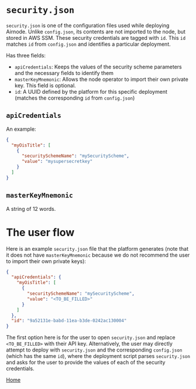# `security.json`

`security.json` is one of the configuration files used while deploying Airnode.
Unlike `config.json`, its contents are not imported to the node, but stored in AWS SSM.
These security credentials are tagged with `id`.
This `id` matches `id` from `config.json` and identifies a particular deployment.

Has three fields:
- `apiCredentials`: Keeps the values of the security scheme parameters and the necessary fields to identify them
- `masterKeyMnemonic`: Allows the node operator to import their own private key.
This field is optional.
- `id`: A UUID defined by the platform for this specific deployment (matches the corresponding `id` from `config.json`)

## `apiCredentials`

An example:

```json
{
  "myOisTitle": [
    {
      "securitySchemeName": "mySecurityScheme",
      "value": "mysupersecretkey"
    }
  ]
}
```

## `masterKeyMnemonic`

A string of 12 words.

# The user flow

Here is an example `security.json` file that the platform generates (note that it does not have `masterKeyMnemonic` because we do not recommend the user to import their own private keys):

```json
{
  "apiCredentials": {
    "myOisTitle": [
      {
        "securitySchemeName": "mySecurityScheme",
        "value": "<TO_BE_FILLED>"
      }
    ]
  },
  "id": "9a52131e-babd-11ea-b3de-0242ac130004"
}
```

The first option here is for the user to open `security.json` and replace `<TO_BE_FILLED>` with their API key.
Alternatively, the user may directly attempt to deploy with `security.json` and the corresponding `config.json` (which has the same `id`), where the deployment script parses `security.json` and asks for the user to provide the values of each of the security credentials.

[Home](/README.md#contents)
